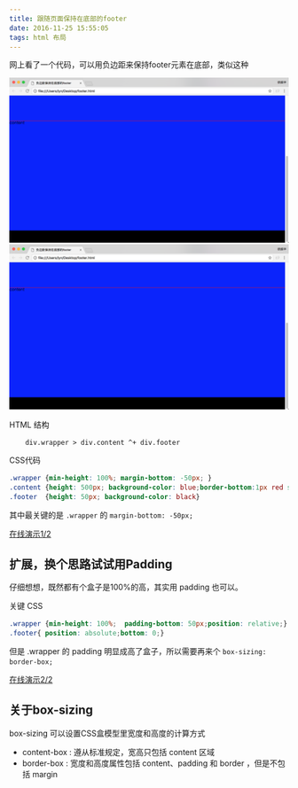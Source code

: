```yaml
---
title: 跟随页面保持在底部的footer
date: 2016-11-25 15:55:05
tags: html 布局
---
```

网上看了一个代码，可以用负边距来保持footer元素在底部，类似这种

![默认状态](/ddemo/keepBottomFooter/1.png)
![新增了内容](/ddemo/keepBottomFooter/1.png)


HTML 结构

````
    div.wrapper > div.content ^+ div.footer
````

CSS代码

````css
.wrapper {min-height: 100%; margin-bottom: -50px; }
.content {height: 500px; background-color: blue;border-bottom:1px red solid;}
.footer  {height: 50px; background-color: black}
````

其中最关键的是 `.wrapper` 的 `margin-bottom: -50px;`

[在线演示1/2](/ddemo/keepBottomFooter/keep-bottom-footer.html)

## 扩展，换个思路试试用Padding

仔细想想，既然都有个盒子是100%的高，其实用 padding 也可以。


关键 CSS

````css
.wrapper {min-height: 100%;  padding-bottom: 50px;position: relative;}
.footer{ position: absolute;bottom: 0;}
````

但是 .wrapper 的 padding 明显成高了盒子，所以需要再来个 `box-sizing: border-box;`

[在线演示2/2](/ddemo/keepBottomFooter/keep-bottom-footer2.html)


## 关于box-sizing

box-sizing 可以设置CSS盒模型里宽度和高度的计算方式
 - content-box : 遵从标准规定，宽高只包括 content 区域
 - border-box  : 宽度和高度属性包括 content、padding 和 border ，但是不包括 margin
